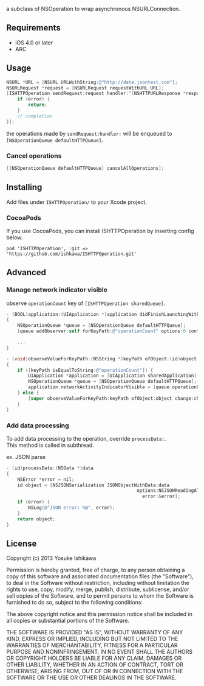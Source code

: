 a subclass of NSOperation to wrap asynchronous NSURLConnection.

## Requirements

- iOS 4.0 or later
- ARC

## Usage

```objectivec
NSURL *URL = [NSURL URLWithString:@"http://date.jsontest.com"];
NSURLRequest *request = [NSURLRequest requestWithURL:URL];
[ISHTTPOperation sendRequest:request handler:^(NSHTTPURLResponse *response, id object, NSError *error) {
    if (error) {
        return;
    }
    // completion
}];
```

the operations made by `sendRequest:handler:` will be enqueued to `[NSOperationQueue defaultHTTPQueue]`.

### Cancel operations

```objectivec
[[NSOperationQueue defaultHTTPQueue] cancelAllOperations];
```

## Installing

Add files under `ISHTTPOperation/` to your Xcode project.

### CocoaPods

If you use CocoaPods, you can install ISHTTPOperation by inserting config below.
```
pod 'ISHTTPOperation', :git => 'https://github.com/ishkawa/ISHTTPOperation.git'
```

## Advanced 

### Manage network indicator visible

observe `operationCount` key of `[ISHTTPOperation sharedQueue]`.

```objectivec
- (BOOL)application:(UIApplication *)application didFinishLaunchingWithOptions:(NSDictionary *)launchOptions
{
    NSOperationQueue *queue = [NSOperationQueue defaultHTTPQueue];
    [queue addObserver:self forKeyPath:@"operationCount" options:0 context:NULL];

    ...
}
```

```objectivec
- (void)observeValueForKeyPath:(NSString *)keyPath ofObject:(id)object change:(NSDictionary *)change context:(void *)context
{
    if ([keyPath isEqualToString:@"operationCount"]) {
        UIApplication *application = [UIApplication sharedApplication];
        NSOperationQueue *queue = [NSOperationQueue defaultHTTPQueue];
        application.networkActivityIndicatorVisible = [queue operationCount] ? YES : NO;
    } else {
        [super observeValueForKeyPath:keyPath ofObject:object change:change context:context];
    }
}
```

### Add data processing 

To add data processing to the operation, override `processData:`.  
This method is called in subthread.

ex. JSON parse

```objectivec
- (id)processData:(NSData *)data
{
    NSError *error = nil;
    id object = [NSJSONSerialization JSONObjectWithData:data
                                                options:NSJSONReadingAllowFragments
                                                  error:&error];
    if (error) {
        NSLog(@"JSON error: %@", error);
    }
    return object;
}
```

## License

Copyright (c) 2013 Yosuke Ishikawa

Permission is hereby granted, free of charge, to any person obtaining a copy of this software and associated documentation files (the "Software"), to deal in the Software without restriction, including without limitation the rights to use, copy, modify, merge, publish, distribute, sublicense, and/or sell copies of the Software, and to permit persons to whom the Software is furnished to do so, subject to the following conditions:

The above copyright notice and this permission notice shall be included in all copies or substantial portions of the Software.

THE SOFTWARE IS PROVIDED "AS IS", WITHOUT WARRANTY OF ANY KIND, EXPRESS OR IMPLIED, INCLUDING BUT NOT LIMITED TO THE WARRANTIES OF MERCHANTABILITY, FITNESS FOR A PARTICULAR PURPOSE AND NONINFRINGEMENT. IN NO EVENT SHALL THE AUTHORS OR COPYRIGHT HOLDERS BE LIABLE FOR ANY CLAIM, DAMAGES OR OTHER LIABILITY, WHETHER IN AN ACTION OF CONTRACT, TORT OR OTHERWISE, ARISING FROM, OUT OF OR IN CONNECTION WITH THE SOFTWARE OR THE USE OR OTHER DEALINGS IN THE SOFTWARE.

